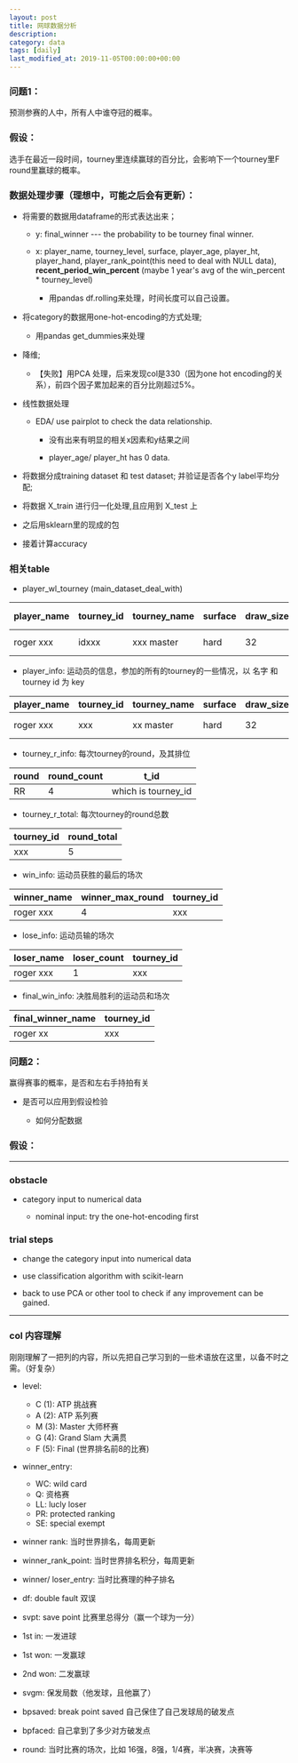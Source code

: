 ```yaml
---
layout: post
title: 网球数据分析
description: 
category: data
tags: [daily]
last_modified_at: 2019-11-05T00:00:00+00:00
---
```



### 问题1：

预测参赛的人中，所有人中谁夺冠的概率。

### 假设：

选手在最近一段时间，tourney里连续赢球的百分比，会影响下一个tourney里F round里赢球的概率。

### 数据处理步骤（理想中，可能之后会有更新）：

- 将需要的数据用dataframe的形式表达出来；

    - y: final_winner --- the probability to be tourney final winner. 

    - x: player_name, tourney_level, surface, player_age, player_ht, player_hand, player_rank_point(this need to deal with NULL data), **recent_period_win_percent** (maybe 1 year's avg of the win_percent * tourney_level)

        - 用pandas df.rolling来处理，时间长度可以自己设置。


- 将category的数据用one-hot-encoding的方式处理;

    - 用pandas get_dummies来处理

- 降维;

    - 【失败】用PCA 处理，后来发现col是330（因为one hot encoding的关系），前四个因子累加起来的百分比刚超过5%。

- 线性数据处理

    - EDA/ use pairplot to check the data relationship.

        - 没有出来有明显的相关x因素和y结果之间

        - player_age/ player_ht has 0 data.

- 将数据分成training dataset 和 test dataset; 并验证是否各个y label平均分配; 

- 将数据 X_train 进行归一化处理,且应用到 X_test 上

- 之后用sklearn里的现成的包

- 接着计算accuracy

### 相关table

- player_wl_tourney (main_dataset_deal_with)

|player_name | tourney_id|tourney_name |surface |draw_size|tourney_level|tourney date| final_winner | round_total | winner_max_round |win_percent| player_hand|player_age|player_ht|player_rank_points|wt_win_percent|
|--- | --- | ---| ---| --- | --- |--- |--- |--- | --- |--- |  --- |--- | --- |--- | --- |  
|roger xxx | idxxx|xxx master| hard |32|A|2019-01-01| 1 | 4 | 4 |100| R|20|189|2190|win% * level weight|


- player_info: 运动员的信息，参加的所有的tourney的一些情况，以 名字 和 tourney id 为 key

|player_name | tourney_id| tourney_name |surface | draw_size | tourney_level|level_weight|tourney_date |player_hand|player_age|player_ht|player_rank_points|
|--- | --- | ---| ---| --- | --- |--- |---| --- | --- |--- |--- |
|roger xxx | xxx | xx master| hard| 32 | A|1|2019-01-01 |R|20|189|2190|

- tourney_r_info: 每次tourney的round，及其排位

|round | round_count | t_id| 
|--- | --- | ---| 
|RR | 4 | which is tourney_id| 

- tourney_r_total: 每次tourney的round总数

|tourney_id | round_total|
|--- | --- | 
|xxx | 5 |


- win_info: 运动员获胜的最后的场次

|winner_name | winner_max_round | tourney_id| 
|--- | --- | ---| 
|roger xxx | 4 | xxx| 

- lose_info: 运动员输的场次

|loser_name | loser_count |tourney_id| 
|--- | --- | ---| 
|roger xxx | 1 | xxx| 


- final_win_info: 决胜局胜利的运动员和场次

|final_winner_name | tourney_id| 
|--- | --- | 
|roger xx | xxx | 

### 问题2：

赢得赛事的概率，是否和左右手持拍有关 
    
- 是否可以应用到假设检验

    - 如何分配数据


### 假设：


<hr>

### obstacle

- category input to numerical data

    - nominal input: try the one-hot-encoding first

### trial steps

- change the category input into numerical data

- use classification algorithm with scikit-learn

- back to use PCA or other tool to check if any improvement can be gained. 

<hr>

### col 内容理解

刚刚理解了一把列的内容，所以先把自己学习到的一些术语放在这里，以备不时之需。（好复杂）

- level: 

    - C (1): ATP 挑战赛
    - A (2): ATP 系列赛
    - M (3): Master 大师杯赛
    - G (4): Grand Slam 大满贯
    - F (5): Final (世界排名前8的比赛)

- winner_entry: 

    - WC: wild card
    - Q: 资格赛
    - LL: lucly loser
    - PR: protected ranking
    - SE: special exempt

- winner rank: 当时世界排名，每周更新

- winner_rank_point: 当时世界排名积分，每周更新

- winner/ loser_entry: 当时比赛理的种子排名

- df: double fault 双误

- svpt: save point 比赛里总得分（赢一个球为一分）

- 1st in: 一发进球

- 1st won: 一发赢球

- 2nd won: 二发赢球

- svgm: 保发局数（他发球，且他赢了）

- bpsaved: break point saved 自己保住了自己发球局的破发点

- bpfaced: 自己拿到了多少对方破发点

- round: 当时比赛的场次，比如 16强，8强，1/4赛，半决赛，决赛等